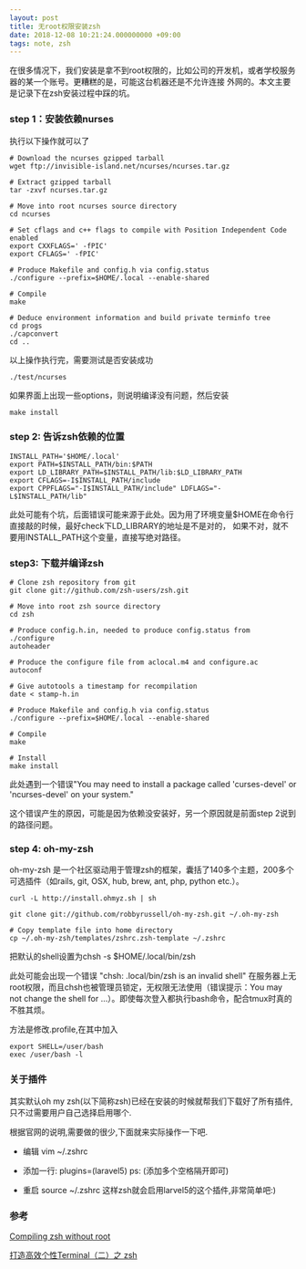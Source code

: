 ```yaml
---
layout: post
title: 无root权限安装zsh
date: 2018-12-08 10:21:24.000000000 +09:00
tags: note, zsh
---
```


在很多情况下，我们安装是拿不到root权限的，比如公司的开发机，或者学校服务器的某一个账号。更糟糕的是，可能这台机器还是不允许连接
外网的。本文主要是记录下在zsh安装过程中踩的坑。

### step 1：安装依赖nurses

执行以下操作就可以了

```
# Download the ncurses gzipped tarball
wget ftp://invisible-island.net/ncurses/ncurses.tar.gz

# Extract gzipped tarball
tar -zxvf ncurses.tar.gz

# Move into root ncurses source directory
cd ncurses

# Set cflags and c++ flags to compile with Position Independent Code enabled
export CXXFLAGS=' -fPIC'
export CFLAGS=' -fPIC'

# Produce Makefile and config.h via config.status
./configure --prefix=$HOME/.local --enable-shared

# Compile
make

# Deduce environment information and build private terminfo tree
cd progs
./capconvert
cd ..
```

以上操作执行完，需要测试是否安装成功
```
./test/ncurses
```
如果界面上出现一些options，则说明编译没有问题，然后安装
```
make install
```

### step 2: 告诉zsh依赖的位置
```
INSTALL_PATH='$HOME/.local'
export PATH=$INSTALL_PATH/bin:$PATH
export LD_LIBRARY_PATH=$INSTALL_PATH/lib:$LD_LIBRARY_PATH
export CFLAGS=-I$INSTALL_PATH/include
export CPPFLAGS="-I$INSTALL_PATH/include" LDFLAGS="-L$INSTALL_PATH/lib"
```

此处可能有个坑，后面错误可能来源于此处。因为用了环境变量$HOME在命令行直接敲的时候，最好check下LD_LIBRARY的地址是不是对的，
如果不对，就不要用INSTALL_PATH这个变量，直接写绝对路径。



### step3: 下载并编译zsh

```
# Clone zsh repository from git
git clone git://github.com/zsh-users/zsh.git

# Move into root zsh source directory
cd zsh

# Produce config.h.in, needed to produce config.status from ./configure
autoheader

# Produce the configure file from aclocal.m4 and configure.ac
autoconf

# Give autotools a timestamp for recompilation
date < stamp-h.in

# Produce Makefile and config.h via config.status
./configure --prefix=$HOME/.local --enable-shared

# Compile
make

# Install
make install
```

此处遇到一个错误"You may
need to install a package called 'curses-devel' or 'ncurses-devel' on your
system."

这个错误产生的原因，可能是因为依赖没安装好，另一个原因就是前面step 2说到的路径问题。

### step 4: oh-my-zsh
oh-my-zsh 是一个社区驱动用于管理zsh的框架，囊括了140多个主题，200多个可选插件（如rails, git, OSX, hub, brew, ant, php, python etc.）。

```
curl -L http://install.ohmyz.sh | sh

git clone git://github.com/robbyrussell/oh-my-zsh.git ~/.oh-my-zsh

# Copy template file into home directory
cp ~/.oh-my-zsh/templates/zshrc.zsh-template ~/.zshrc
```

把默认的shell设置为chsh -s $HOME/.local/bin/zsh

此处可能会出现一个错误  "chsh: .local/bin/zsh is an invalid shell"
在服务器上无root权限，而且chsh也被管理员锁定，无权限无法使用（错误提示：You may not change the shell for …）。即使每次登入都执行bash命令，配合tmux时真的不胜其烦。

方法是修改.profile,在其中加入

```
export SHELL=/user/bash
exec /user/bash -l
```

### 关于插件



其实默认oh my zsh(以下简称zsh)已经在安装的时候就帮我们下载好了所有插件,只不过需要用户自己选择启用哪个.

根据官网的说明,需要做的很少,下面就来实际操作一下吧.

* 编辑 vim ~/.zshrc

* 添加一行: plugins=(laravel5)  ps: (添加多个空格隔开即可)

* 重启 source ~/.zshrc
这样zsh就会启用larvel5的这个插件,非常简单吧:)


### 参考
[Compiling zsh without root](https://drewsilcock.co.uk/compiling-zsh)

[打造高效个性Terminal（二）之 zsh](http://huang-jerryc.com/2016/08/11/%E6%89%93%E9%80%A0%E9%AB%98%E6%95%88%E4%B8%AA%E6%80%A7Terminal%EF%BC%88%E4%BA%8C%EF%BC%89%E4%B9%8B%20zsh/)


